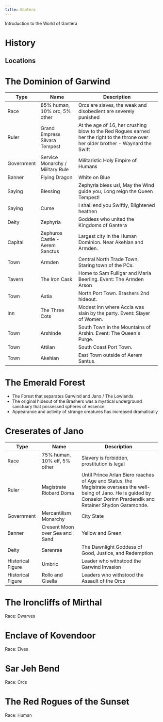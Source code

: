 ```yaml
---
title: Gantera
---
```


Introduction to the World of Gantera

# History


## Locations
# The Dominion of Garwind
Type | Name | Description
--- | --- | ---
Race | 85% human, 10% orc, 5% other | Orcs are slaves, the weak and disobedient are severely punished
Ruler | Grand Empress Silvara Tempest | At the age of 16, her crushing blow to the Red Rogues earned her the right to the throne over her older brother - Waynard the Swift
Government | Service Monarchy / Military Rule | Militaristic Holy Empire of Humans
Banner | Flying Dragon | White on Blue
Saying | Blessing | Zephyria bless us!, May the Wind guide you, Long reign the Queen Tempest!
Saying | Curse | I shall end you Swiftly, Blightened heathen
Deity | Zephyria | Goddess who united the Kingdoms of Gantera
Capital | Zephuros Castle - Aerem Sanctus | Largest city in the Human Dominion. Near Akehian and Armden.
Town | Armden | Central North Trade Town. Staring town of the PCs. 
Tavern | The Iron Cask | Home to Sam Fulligar and Marla Beerling. Event: The Armden Arson
Town | Astia | North Port Town. Brashers 2nd hideout. 
Inn | The Three Cots | Modest inn where Accia was slain by the party. Event: Slayer of Women.
Town | Arshinde | South Town in the Mountains of Arshin. Event: The Queen's Purge.
Town | Attilan | South Coast Port Town.
Town | Akehian | East Town outside of Aerem Santus.

# The Emerald Forest
- The Forest that separates Garwind and Jano / The Lowlands
- The original hideout of the Brashers was a mystical underground sanctuary that possessed spheres of essence
- Appearance and activity of strange creatures has increased dramatically

# Creserates of Jano
Type | Name | Description
--- | --- | ---
Race | 75% human, 10% elf, 5% other | Slavery is forbidden, prostitution is legal
Ruler | Magistrate Riobard Doma | Until Prince Arlan Biero reaches of Age and Status, the Magistrate oversees the well-being of Jano. He is guided by Conselor Dorinn Prardendik and Retainer Shydon Garamonde.
Government | Mercantilism Monarchy | City State
Banner | Cresent Moon over Sea and Sand | Yellow and Green
Deity | Sarenrae | The Dawnlight Goddess of Good, Justice, and Redemption
Historical Figure | Umbrio | Leader who withstood the Garwind Invasion
Historical Figure | Rollo and Gisella | Leaders who withstood the Assault of the Orcs


# The Ironcliffs of Mirthal 
Race: Dwarves
# Enclave of Kovendoor
Race: Elves
# Sar Jeh Bend
Race: Orcs
# The Red Rogues of the Sunset
Race: Human
